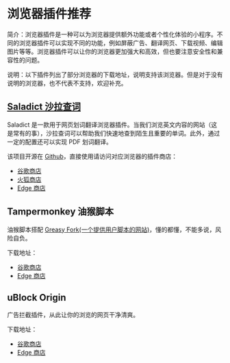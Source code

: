 # 浏览器插件推荐

简介：浏览器插件是一种可以为浏览器提供额外功能或者个性化体验的小程序。不同的浏览器插件可以实现不同的功能，例如屏蔽广告、翻译网页、下载视频、编辑图片等等。浏览器插件可以让你的浏览器更加强大和高效，但也要注意安全性和兼容性的问题。

说明：以下插件列出了部分浏览器的下载地址，说明支持该浏览器。但是对于没有说明的浏览器，也不代表不支持，欢迎补充。

## [Saladict 沙拉查词](https://saladict.crimx.com/)

Saladict 是一款用于网页划词翻译浏览器插件。当我们浏览英文内容的网站（这是常有的事），沙拉查词可以帮助我们快速地查到陌生且重要的单词。此外，通过一定的配置还可以实现 PDF 划词翻译。

该项目开源在 [Github](https://github.com/crimx/ext-saladict)，直接使用请访问对应浏览器的插件商店：

- [谷歌商店](https://chrome.google.com/webstore/detail/cdonnmffkdaoajfknoeeecmchibpmkmg/reviews?hl=en)
- [火狐商店](https://addons.mozilla.org/firefox/addon/ext-saladict/)
- [Edge 商店](https://microsoftedge.microsoft.com/addons/detail/idghocbbahafpfhjnfhpbfbmpegphmmp)

## Tampermonkey 油猴脚本

油猴脚本搭配 [Greasy Fork(一个提供用户脚本的网站)](https://greasyfork.org/zh-CN)，懂的都懂，不能多说，风险自负。

下载地址：

- [谷歌商店](https://chrome.google.com/webstore/detail/tampermonkey/dhdgffkkebhmkfjojejmpbldmpobfkfo)
- [Edge 商店](https://microsoftedge.microsoft.com/addons/detail/tampermonkey/iikmkjmpaadaobahmlepeloendndfphd)

## uBlock Origin

广告拦截插件，从此让你的浏览的网页干净清爽。

下载地址：

- [谷歌商店](https://chrome.google.com/webstore/detail/ublock-origin/cjpalhdlnbpafiamejdnhcphjbkeiagm)
- [Edge 商店](https://microsoftedge.microsoft.com/addons/detail/ublock-origin/odfafepnkmbhccpbejgmiehpchacaeak)